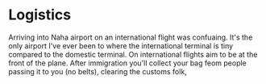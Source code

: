 # Logistics

Arriving into Naha airport on an international flight was confuaing. It's the only airport I've ever been to where the international terminal is tiny compared to the domestic terminal. On international flights aim to be at the front of the plane. After immigration you'll collect your bag feom people passing it to you (no belts), clearing the customs folk, 
